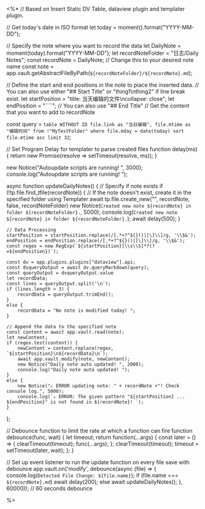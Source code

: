 <%*
// Based on Insert Static DV Table, dataview plugin and templater plugin. 

// Get today's date in ISO format
let today = moment().format("YYYY-MM-DD");

// Specify the note where you want to record the data
let DailyNote = moment(today).format("YYYY-MM-DD");
let recordNoteFolder = "日志/Daily Notes";
const recordNote = DailyNote; // Change this to your desired note name
const note = app.vault.getAbstractFileByPath(`${recordNoteFolder}/${recordNote}.md`);

// Define the start and end positions in the note to place the inserted data. 
// You can also use either "## Start Title" or "thing1\nthing2" if line break exist. 
let startPosition = "title: 当天编辑的文件\ncollapse: close"; 
let endPosition = "````"; // You can also use "## End Title"
// Get the content that you want to add to recordNote

const query = `table WITHOUT ID file.link as "当日编辑", file.mtime as "编辑时间" from !"MyTestFolder" where file.mday = date(today) sort file.mtime asc limit 32`;

// Set Program Delay for templater to parse created files
function delay(ms) {
return new Promise(resolve => setTimeout(resolve, ms));
}

new Notice("Autoupdate scripts are running! ", 3000);
console.log("Autoupdate scripts are running! ");

async function updateDailyNotes() {
	// Specify if note exists
	if (!tp.file.find_tfile(recordNote)) {
		// If the note doesn't exist, create it in the specified folder using Templater
		await tp.file.create_new("", recordNote, false, recordNoteFolder) 
		new Notice(`Created new note ${recordNote} in folder ${recordNoteFolder}.`, 5000);
		console.log(`Created new note ${recordNote} in folder ${recordNoteFolder}.`);
		await delay(500);
	}
	
	// Data Processing
	startPosition = startPosition.replace(/[.*+?^${}()|[\]\\]/g, '\\$&');
	endPosition = endPosition.replace(/[.*+?^${}()|[\]\\]/g, '\\$&');
	const regex = new RegExp(`${startPosition}[\\s\\S]*?(?=${endPosition})`);
	
	const dv = app.plugins.plugins["dataview"].api;
	const dvqueryOutput = await dv.queryMarkdown(query);  
	const queryOutput = dvqueryOutput.value
	let recordData;  
	const lines = queryOutput.split('\n');
	if (lines.length > 3) {
	    recordData = queryOutput.trimEnd();
	} 
	else {
	    recordData = "No note is modified today! ";
	}
	
	// Append the data to the specified note
	const content = await app.vault.read(note);
	let newContent;
	if (regex.test(content)) {
		newContent = content.replace(regex, `${startPosition}\n${recordData}\n`);
		await app.vault.modify(note, newContent);
		new Notice("Daily note auto updated! ", 2000);
		console.log("Daily note auto updated! ");
	} 
	else {
		new Notice("⚠️ ERROR updating note: " + recordNote +"! Check console log.", 5000);
		console.log(`⚠️ ERROR: The given pattern "${startPosition} ... ${endPosition}" is not found in ${recordNote}! `);
	}
};

// Debounce function to limit the rate at which a function can fire
function debounce(func, wait) {
    let timeout;
    return function(...args) {
        const later = () => {
            clearTimeout(timeout);
            func(...args);
        };
        clearTimeout(timeout);
        timeout = setTimeout(later, wait);
    };
}

// Set up event listener to run the update function on every file save with debounce
app.vault.on('modify', debounce(async (file) => {
	console.log(`Detected File Change: ${file.name}`);
	if (file.name === `${recordNote}.md`)
		await delay(200);
	else
		await updateDailyNotes();
}, 60000)); // 60 seconds debounce


%>